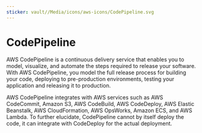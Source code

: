 ```yaml
---
sticker: vault//Media/icons/aws-icons/CodePipeline.svg
---
```

# CodePipeline
AWS CodePipeline is a continuous delivery service that enables you to model, visualize, and
automate the steps required to release your software. With AWS CodePipeline, you model the full release process
for building your code, deploying to pre-production environments, testing your application and releasing it to
production.

AWS CodePipeline integrates with AWS services such as AWS CodeCommit, Amazon S3, AWS CodeBuild, AWS
CodeDeploy, AWS Elastic Beanstalk, AWS CloudFormation, AWS OpsWorks, Amazon ECS, and AWS Lambda. To
further elucidate, CodePipeline cannot by itself deploy the code, it can integrate with CodeDeploy for the actual
deployment.